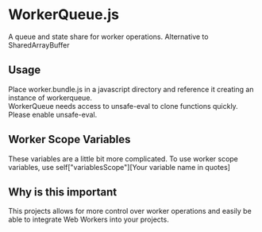 # WorkerQueue.js
A queue and state share for worker operations. Alternative to SharedArrayBuffer

## Usage
Place worker.bundle.js in a javascript directory and reference it creating an instance of workerqueue.  
WorkerQueue needs access to unsafe-eval to clone functions quickly. Please enable unsafe-eval.  
## Worker Scope Variables
These variables are a little bit more complicated. To use worker scope variables, use self["variablesScope"][Your variable name in quotes]
## Why is this important
This projects allows for more control over worker operations and easily be able to integrate Web Workers into your projects.
